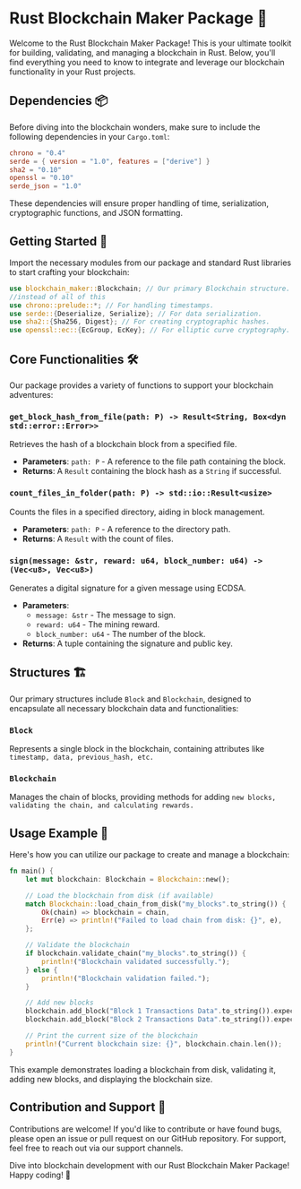 # Rust Blockchain Maker Package 🚀

Welcome to the Rust Blockchain Maker Package! This is your ultimate toolkit for building, validating, and managing a blockchain in Rust. Below, you'll find everything you need to know to integrate and leverage our blockchain functionality in your Rust projects.

## Dependencies 📦

Before diving into the blockchain wonders, make sure to include the following dependencies in your `Cargo.toml`:

```toml
chrono = "0.4"
serde = { version = "1.0", features = ["derive"] }
sha2 = "0.10"
openssl = "0.10"
serde_json = "1.0"
```

These dependencies will ensure proper handling of time, serialization, cryptographic functions, and JSON formatting.

## Getting Started 🌟

Import the necessary modules from our package and standard Rust libraries to start crafting your blockchain:

```rust
use blockchain_maker::Blockchain; // Our primary Blockchain structure.
//instead of all of this
use chrono::prelude::*; // For handling timestamps.
use serde::{Deserialize, Serialize}; // For data serialization.
use sha2::{Sha256, Digest}; // For creating cryptographic hashes.
use openssl::ec::{EcGroup, EcKey}; // For elliptic curve cryptography.
```

## Core Functionalities 🛠

Our package provides a variety of functions to support your blockchain adventures:

### `get_block_hash_from_file(path: P) -> Result<String, Box<dyn std::error::Error>>`

Retrieves the hash of a blockchain block from a specified file.

- **Parameters**: `path: P` - A reference to the file path containing the block.
- **Returns**: A `Result` containing the block hash as a `String` if successful.

### `count_files_in_folder(path: P) -> std::io::Result<usize>`

Counts the files in a specified directory, aiding in block management.

- **Parameters**: `path: P` - A reference to the directory path.
- **Returns**: A `Result` with the count of files.

### `sign(message: &str, reward: u64, block_number: u64) -> (Vec<u8>, Vec<u8>)`

Generates a digital signature for a given message using ECDSA.

- **Parameters**: 
    - `message: &str` - The message to sign.
    - `reward: u64` - The mining reward.
    - `block_number: u64` - The number of the block.
- **Returns**: A tuple containing the signature and public key.

## Structures 🏗

Our primary structures include `Block` and `Blockchain`, designed to encapsulate all necessary blockchain data and functionalities:

### `Block`

Represents a single block in the blockchain, containing attributes like `timestamp, data, previous_hash, etc.`

### `Blockchain`

Manages the chain of blocks, providing methods for adding `new blocks, validating the chain, and calculating rewards.`

## Usage Example 📝

Here's how you can utilize our package to create and manage a blockchain:

```rust
fn main() {
    let mut blockchain: Blockchain = Blockchain::new();

    // Load the blockchain from disk (if available)
    match Blockchain::load_chain_from_disk("my_blocks".to_string()) {
        Ok(chain) => blockchain = chain,
        Err(e) => println!("Failed to load chain from disk: {}", e),
    };

    // Validate the blockchain
    if blockchain.validate_chain("my_blocks".to_string()) {
        println!("Blockchain validated successfully.");
    } else {
        println!("Blockchain validation failed.");
    }

    // Add new blocks
    blockchain.add_block("Block 1 Transactions Data".to_string()).expect("Failed to add block");
    blockchain.add_block("Block 2 Transactions Data".to_string()).expect("Failed to add block");

    // Print the current size of the blockchain
    println!("Current blockchain size: {}", blockchain.chain.len());
}
```

This example demonstrates loading a blockchain from disk, validating it, adding new blocks, and displaying the blockchain size.

## Contribution and Support 🤝

Contributions are welcome! If you'd like to contribute or have found bugs, please open an issue or pull request on our GitHub repository. For support, feel free to reach out via our support channels.

Dive into blockchain development with our Rust Blockchain Maker Package! Happy coding! 🚀